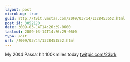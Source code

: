 ```yaml
---
layout: post
microblog: true
guid: http://twit.vmstan.com/2009/03/14/1328453552.html
post_id: 3052120
date: 2009-03-14T14:26:29-0600
lastmod: 2009-03-14T14:26:29-0600
type: post
url: /2009/03/14/1328453552.html
---
```

My 2004 Passat hit 100k miles today  [twitpic.com/23krk](http://twitpic.com/23krk)
